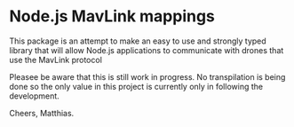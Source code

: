 # Node.js MavLink mappings

This package is an attempt to make an easy to use and strongly typed library that will allow Node.js applications to communicate with drones that use the MavLink protocol

Pleasee be aware that this is still work in progress. No transpilation is being done so the only value in this project is currently only in following the development.

Cheers,
Matthias.
